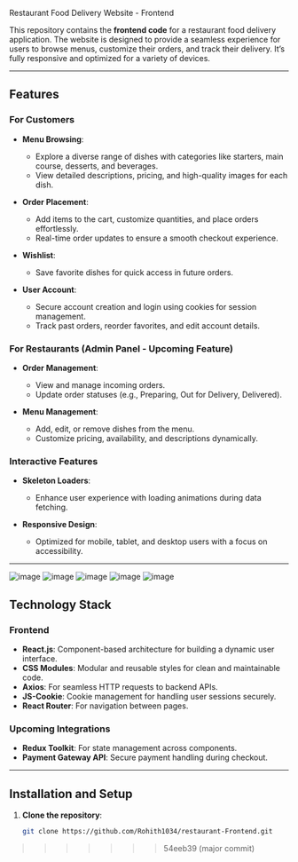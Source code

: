 Restaurant Food Delivery Website - Frontend

This repository contains the **frontend code** for a restaurant food delivery application. The website is designed to provide a seamless experience for users to browse menus, customize their orders, and track their delivery. It’s fully responsive and optimized for a variety of devices.

---

## Features

### For Customers
- **Menu Browsing**: 
  - Explore a diverse range of dishes with categories like starters, main course, desserts, and beverages.
  - View detailed descriptions, pricing, and high-quality images for each dish.

- **Order Placement**: 
  - Add items to the cart, customize quantities, and place orders effortlessly.
  - Real-time order updates to ensure a smooth checkout experience.

- **Wishlist**: 
  - Save favorite dishes for quick access in future orders.

- **User Account**: 
  - Secure account creation and login using cookies for session management.
  - Track past orders, reorder favorites, and edit account details.

### For Restaurants (Admin Panel - Upcoming Feature)  
- **Order Management**: 
  - View and manage incoming orders.
  - Update order statuses (e.g., Preparing, Out for Delivery, Delivered).  

- **Menu Management**:
  - Add, edit, or remove dishes from the menu.  
  - Customize pricing, availability, and descriptions dynamically.  

### Interactive Features  
- **Skeleton Loaders**:  
  - Enhance user experience with loading animations during data fetching.  

- **Responsive Design**:  
  - Optimized for mobile, tablet, and desktop users with a focus on accessibility.  

---
![image](https://github.com/user-attachments/assets/26cb344d-8849-4d42-9e57-20289e028993)
![image](https://github.com/user-attachments/assets/960646c8-627c-47d4-8aa8-f1a0bcd683c4)
![image](https://github.com/user-attachments/assets/fa858434-ce5b-4d14-bcb1-4ca3b438d170)
![image](https://github.com/user-attachments/assets/9e3fa72e-230c-4d9c-841b-2b170e80ab30)
![image](https://github.com/user-attachments/assets/57b75a65-6f4d-46ea-b9da-2ae11303ef8a)


## Technology Stack

### Frontend
- **React.js**: Component-based architecture for building a dynamic user interface.
- **CSS Modules**: Modular and reusable styles for clean and maintainable code.
- **Axios**: For seamless HTTP requests to backend APIs.
- **JS-Cookie**: Cookie management for handling user sessions securely.
- **React Router**: For navigation between pages.

### Upcoming Integrations
- **Redux Toolkit**: For state management across components.
- **Payment Gateway API**: Secure payment handling during checkout.

---

## Installation and Setup

1. **Clone the repository**:
   ```bash
   git clone https://github.com/Rohith1034/restaurant-Frontend.git
>>>>>>> 54eeb39 (major commit)
